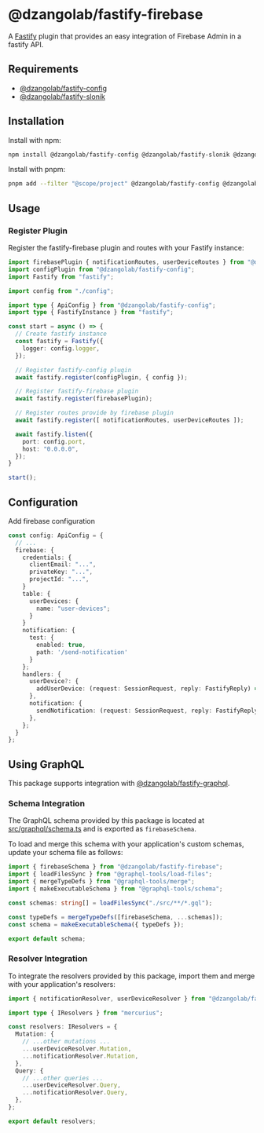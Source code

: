 # @dzangolab/fastify-firebase

A [Fastify](https://github.com/fastify/fastify) plugin that provides an easy integration of Firebase Admin in a fastify API.

## Requirements

* [@dzangolab/fastify-config](../config/)
* [@dzangolab/fastify-slonik](../slonik/)

## Installation

Install with npm:

```bash
npm install @dzangolab/fastify-config @dzangolab/fastify-slonik @dzangolab/fastify-firebase
```

Install with pnpm:

```bash
pnpm add --filter "@scope/project" @dzangolab/fastify-config @dzangolab/fastify-slonik @dzangolab/fastify-firebase
```

## Usage

### Register Plugin

Register the fastify-firebase plugin and routes with your Fastify instance:

```typescript
import firebasePlugin { notificationRoutes, userDeviceRoutes } from "@dzangolab/fastify-firebase";
import configPlugin from "@dzangolab/fastify-config";
import Fastify from "fastify";

import config from "./config";

import type { ApiConfig } from "@dzangolab/fastify-config";
import type { FastifyInstance } from "fastify";

const start = async () => {
  // Create fastify instance
  const fastify = Fastify({
    logger: config.logger,
  });

  // Register fastify-config plugin
  await fastify.register(configPlugin, { config });

  // Register fastify-firebase plugin
  await fastify.register(firebasePlugin);

  // Register routes provide by firebase plugin
  await fastify.register([ notificationRoutes, userDeviceRoutes ]);

  await fastify.listen({
    port: config.port,
    host: "0.0.0.0",
  });
}

start();
```

## Configuration

Add firebase configuration

```typescript
const config: ApiConfig = {
  // ...
  firebase: {
    credentials: {
      clientEmail: "...",
      privateKey: "...",
      projectId: "...",
    }
    table: {
      userDevices: {
        name: "user-devices";
      }
    }
    notification: {
      test: {
        enabled: true,
        path: '/send-notification'
      }
    };
    handlers: {
      userDevice?: {
        addUserDevice: (request: SessionRequest, reply: FastifyReply) => Promise<void>
      },
      notification: {
        sendNotification: (request: SessionRequest, reply: FastifyReply) => Promise<void>
      },
    };
  }
};
```

## Using GraphQL

This package supports integration with [@dzangolab/fastify-graphql](../graphql/).

### Schema Integration

The GraphQL schema provided by this package is located at [src/graphql/schema.ts](./src/graphql/schema.ts) and is exported as `firebaseSchema`.

To load and merge this schema with your application's custom schemas, update your schema file as follows:

```typescript
import { firebaseSchema } from "@dzangolab/fastify-firebase";
import { loadFilesSync } from "@graphql-tools/load-files";
import { mergeTypeDefs } from "@graphql-tools/merge";
import { makeExecutableSchema } from "@graphql-tools/schema";

const schemas: string[] = loadFilesSync("./src/**/*.gql");

const typeDefs = mergeTypeDefs([firebaseSchema, ...schemas]);
const schema = makeExecutableSchema({ typeDefs });

export default schema;
```

### Resolver Integration

To integrate the resolvers provided by this package, import them and merge with your application's resolvers:

```typescript
import { notificationResolver, userDeviceResolver } from "@dzangolab/fastify-firebase";

import type { IResolvers } from "mercurius";

const resolvers: IResolvers = {
  Mutation: {
    // ...other mutations ...
    ...userDeviceResolver.Mutation,
    ...notificationResolver.Mutation,
  },
  Query: {
    // ...other queries ...
    ...userDeviceResolver.Query,
    ...notificationResolver.Query,
  },
};

export default resolvers;
```
